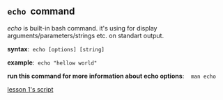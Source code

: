
 ## `echo`&nbsp;&nbsp;command

 _echo_ is built-in bash command. it's using for display arguments/parameters/strings etc. on standart output.

__syntax__:&nbsp;&nbsp;`echo [options] [string]`

__example__:&nbsp;&nbsp;`echo "hellow world"`

__run this command for more information about echo options__: &nbsp;&nbsp; `man echo`

[lesson 1's script](lesson1.sh)
